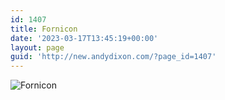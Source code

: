 ```yaml
---
id: 1407
title: Fornicon
date: '2023-03-17T13:45:19+00:00'
layout: page
guid: 'http://new.andydixon.com/?page_id=1407'
---
```


![Fornicon](https://i0.wp.com/assets.g8x2.ldn.idrivee2-23.com/posters/Fornicon%2001.jpg?w=1200&ssl=1 "Fornicon")